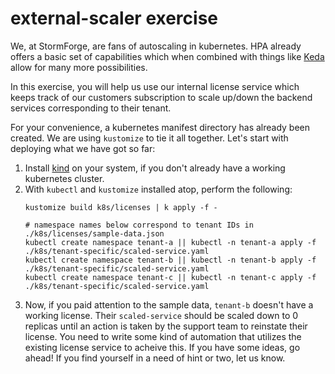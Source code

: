 # external-scaler exercise

We, at StormForge, are fans of autoscaling in kubernetes. HPA already offers a basic set of capabilities which when combined with things like [Keda](https://keda.sh/) allow for many more possibilities.

In this exercise, you will help us use our internal license service which keeps track of our customers subscription to scale up/down the backend services corresponding to their tenant.

For your convenience, a kubernetes manifest directory has already been created. We are using `kustomize` to tie it all together. Let's start with deploying what we have got so far:

1. Install [kind](https://kind.sigs.k8s.io/) on your system, if you don't already have a working kubernetes cluster.
2. With `kubectl` and `kustomize` installed atop, perform the following:
    ```shell
    kustomize build k8s/licenses | k apply -f -

    # namespace names below correspond to tenant IDs in ./k8s/licenses/sample-data.json
    kubectl create namespace tenant-a || kubectl -n tenant-a apply -f ./k8s/tenant-specific/scaled-service.yaml
    kubectl create namespace tenant-b || kubectl -n tenant-b apply -f ./k8s/tenant-specific/scaled-service.yaml
    kubectl create namespace tenant-c || kubectl -n tenant-c apply -f ./k8s/tenant-specific/scaled-service.yaml
    ```
3. Now, if you paid attention to the sample data, `tenant-b` doesn't have a working license. Their `scaled-service` should be scaled down to 0 replicas until an action is taken by the support team to reinstate their license. You need to write some kind of automation that utilizes the existing license service to acheive this. If you have some ideas, go ahead! If you find yourself in a need of hint or two, let us know.
